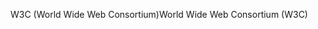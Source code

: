 <span data-ttu-id="eb7d8-101">W3C (World Wide Web Consortium)</span><span class="sxs-lookup"><span data-stu-id="eb7d8-101">World Wide Web Consortium (W3C)</span></span>